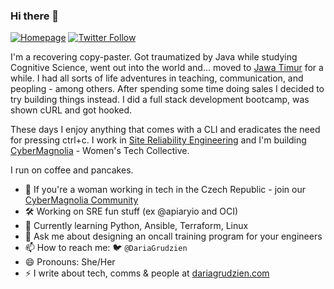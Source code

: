 ### Hi there 👋

[![Homepage][web-image]](https://dariagrudzien.com/)
[![Twitter Follow][twitter-image]](https://twitter.com/dariagrudzien)

I'm a recovering copy-paster. Got traumatized by Java while studying Cognitive Science, went out into the world and… moved to [Jawa Timur](https://en.wikipedia.org/wiki/East_Java) for a while. I had all sorts of life adventures in teaching, communication, and peopling - among others. After spending some time doing sales I decided to try building things instead. I did a full stack development bootcamp, was shown cURL and got hooked.

These days I enjoy anything that comes with a CLI and eradicates the need for pressing ctrl+c. I work in [Site Reliability Engineering](https://linkedin.com/in/dariagru) and I'm building [CyberMagnolia](http://cybermagnolia.com/) - Women's Tech Collective.

I run on coffee and pancakes.

- 💮 If you're a woman working in tech in the Czech Republic - join our [CyberMagnolia Community](http://cybermagnolia.com/contact)
- 🛠️ Working on SRE fun stuff (ex @apiaryio and OCI)
- 🌱 Currently learning Python, Ansible, Terraform, Linux
- 💬 Ask me about designing an oncall training program for your engineers
- 📫 How to reach me: :bird: `@DariaGrudzien`
- 😄 Pronouns: She/Her
- ⚡ I write about tech, comms & people at [dariagrudzien.com](https://dariagrudzien.com/)

[twitter-image]: https://img.shields.io/twitter/follow/dariagrudzien?style=social
[web-image]: https://img.shields.io/badge/-dariagrudzien.com-06BFC9
